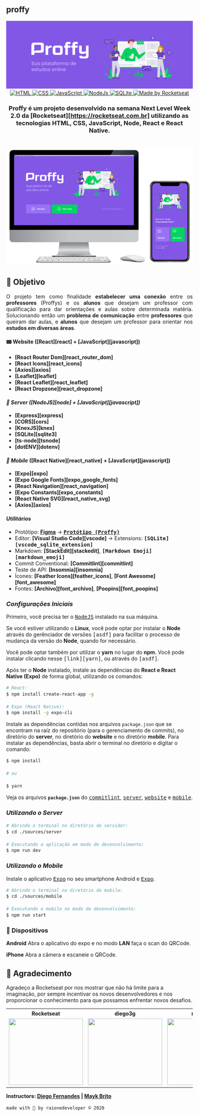 ## proffy

<div align="center">
	<img src="assets/img/logo.png" alt="Proffy Banner">
</div>

<div align="center">

  <a href="https://www.w3schools.com/tags/tag_doctype.asp" target="_blank">
    <img alt="HTML" src="https://img.shields.io/badge/HTML-used-blue?style=flat-square&logo=appveyor">
  </a>
  
  <!-- CSS -->
  <a href="https://devdocs.io/css/" target="_blank">
    <img alt="CSS" src="https://img.shields.io/badge/CSS-used-red?style=flat-square&logo=appveyor">
  </a>

  <!-- JavaScript -->
  <a href="https://developer.mozilla.org/pt-BR/docs/Web/JavaScript" target="_blank">
    <img alt="JavaScript" src="https://img.shields.io/badge/Javascript-used-yellow?style=flat-square&logo=appveyor">
  </a>

  <!-- Node.Js -->
  <a href="https://nodejs.org/en/" target="_blank">
    <img alt="NodeJs" src="https://img.shields.io/badge/NodeJS-used-3CB371?style=flat-square&logo=appveyor)">
  </a>

  <!-- SQLite -->
  <a href="https://www.sqlite.org/docs.html" target="_blank">
    <img alt="SQLite" src="https://img.shields.io/badge/SQLite-used-4E94D9?style=flat-square&logo=appveyor">
  </a>

  <!-- RocketSeat -->
  <a href="https://rocketseat.com.br" target="_blank">
    <img alt="Made by Rocketseat" src="https://img.shields.io/badge/made%20by-Rocketseat-%237519C1">
  </a>

</div>

<h3 align=center>
  
Proffy é um projeto desenvolvido na semana **Next Level Week 2.0** da **[Rocketseat][https://rocketseat.com.br]** utilizando as tecnologias **HTML, CSS, JavaScript, Node, React e React Native**.

</h3>

<h1 align=center>
  <img src="assets/img/TelaWeb-Mobile.png" alt="Tela Web-Mobile"/>
</h1>

## :rocket: Objetivo 

<p align=justify> 
  O projeto tem como finalidade <strong>estabelecer uma conexão</strong> entre os <strong>professores</strong> (Proffys) e os <strong>alunos</strong> que desejam um professor com qualificação para dar orientações e aulas sobre determinada matéria. Solucionando então um <strong>problema de comunicação</strong> entre <strong>professores</strong> que queiram dar aulas, e <strong>alunos</strong> que desejam um professor para orientar nos <strong>estudos em diversas áreas</strong>.
</p>


#### :pager: Website ([React][react] + [JavaScript][javascript])

  - **[React Router Dom][react_router_dom]**
  - **[React Icons][react_icons]**
  - **[Axios][axios]**
  - **[Leaflet][leaflet]**
  - **[React Leaflet][react_leaflet]**
  - **[React Dropzone][react_dropzone]**

#### ***:floppy_disk:	 Server ([NodeJS][node] + [JavaScript][javascript])***

  - **[Express][express]**
  - **[CORS][cors]**
  - **[KnexJS][knex]**
  - **[SQLite][sqlite3]**
  - **[ts-node][tsnode]**
  - **[dotENV][dotenv]**


#### ***:iphone: Mobile*** ([React Native][react_native] + [JavaScript][javascript])

  - **[Expo][expo]**
  - **[Expo Google Fonts][expo_google_fonts]**
  - **[React Navigation][react_navigation]**
  - **[Expo Constants][expo_constants]**
  - **[React Native SVG][react_native_svg]**
  - **[Axios][axios]**

#### ***Utilitários***

  - Protótipo: **[Figma](https://www.figma.com/)** &rarr; **<kbd>[Protótipo (Proffy)](https://www.figma.com/file/GHGS126t7WYjnPZdRKChJF/Proffy-Web/duplicate)</kbd>**
  - Editor: **[Visual Studio Code][vscode]** &rarr; Extensions: **<kbd>[SQLite][vscode_sqlite_extension]</kbd>**
  - Markdown: **[StackEdit][stackedit]**, **<kbd>[Markdown Emoji][markdown_emoji]</kbd>**
  - Commit Conventional: **[Commitlint][commitlint]**
  - Teste de API: **[Insomnia][insomnia]**
  - Ícones: **[Feather Icons][feather_icons]**, **[Font Awesome][font_awesome]**
  - Fontes: **[Archivo][font_archivo]**, **[Poopins][font_poopins]**

### ***Configurações Iniciais***

Primeiro, você precisa ter o <kbd>[NodeJS](https://nodejs.org/en/download/)</kbd> instalado na sua máquina. 

Se você estiver utilizando o **Linux**, você pode optar por instalar o **Node** através do gerênciador de versões <kbd>[asdf]</kbd> para facilitar o processo de mudança da versão do **Node**, quando for necessário.

Você pode optar também por utilizar o **yarn** no lugar do **npm**. Você pode instalar clicando nesse <kbd>[link][yarn]</kbd>, ou através do <kbd>[asdf]</kbd>.

Após ter o **Node** instalado, instale as dependências do **React e React Native (Expo)** de forma global, utilizando os comandos:

```sh
# React:
$ npm install create-react-app -g

# Expo (React Native):
$ npm install -g expo-cli 
```
Instale as dependências contidas nos arquivos `package.json` que se encontram na raíz do repositório (para o gerenciamento de commits), no diretório do **server**, no diretório do **website** e no diretório **mobile**. Para instalar as dependências, basta abrir o terminal no diretório e digitar o comando:

```sh
$ npm install

# ou

$ yarn
```

Veja os arquivos **`package.json`** do <kbd>[commitlint](./package.json)</kbd>, <kbd>[server](https://github.com/LuizCarlosVilela/nlw-2-backend/blob/master/package.json)</kbd>, <kbd>[website](https://github.com/LuizCarlosVilela/nlw-2-web/blob/master/package.json)</kbd> e <kbd>[mobile](https://github.com/LuizCarlosVilela/nlw-2-mobile/blob/master/package.json)</kbd>.

### ***Utilizando o Server***

```sh
# Abrindo o terminal no diretório do servidor:
$ cd ./sources/server

# Executando a aplicação em modo de desenvolvimento:
$ npm run dev
```

### ***Utilizando o Mobile***

Instale o aplicativo <kbd>[Expo](https://play.google.com/store/apps/details?id=host.exp.exponent&hl=en)</kbd> no seu smartphone Android e <kbd>[Expo](https://apps.apple.com/br/app/expo-client/id982107779)</kbd>.

```sh
# Abrindo o terminal no diretório do mobile:
$ cd ./sources/mobile

# Executando o mobile no modo de desenvolvimento:
$ npm run start
```
### :iphone: Dispositivos

**Android** 
Abra o aplicativo do expo e no modo **LAN** faça o scan do QRCode. 

**iPhone** 
Abra a câmera e escaneie o QRCode.

## :star2: Agradecimento

Agradeço a Rocketseat por nos mostrar que não há limite para a imaginação, por sempre incentivar os novos desenvolvedores e nos proporcionar o conhecimento para que possamos enfrentar novos desafios.

<div align=center>

  <table style="width:100%">
    <tr align=center>
      <th><strong>Rocketseat</strong></th>
      <th><strong>diego3g</strong></th>
      <th><strong>maykbrito</strong></th>
    </tr>
    <tr align=center>
      <td>
        <a href="https://rocketseat.com.br/">
          <img width="200" height="180" src="https://user-images.githubusercontent.com/38081852/83981650-1e2e6680-a8f6-11ea-9f42-6df8fe809e4b.png">
        </a>
      </td>
      <td>
        <a href="https://github.com/diego3g">
          <img width="200" height="180" src="https://user-images.githubusercontent.com/38081852/83981712-b7f61380-a8f6-11ea-9099-bd3677e97e39.jpg">
        </a>
      </td>
      <td>
        <a href="https://github.com/maykbrito">
          <img width="200" height="180" src="https://user-images.githubusercontent.com/38081852/83981753-1de29b00-a8f7-11ea-93cf-23d2ff65fa5c.png">
        </a>
      </td>
    </tr>
  </table>

</div>

**Instructors: [Diego Fernandes](https://github.com/diego3g) | [Mayk Brito](https://github.com/maykbrito)** 

`made with 💜 by raionedeveloper © 2020`
